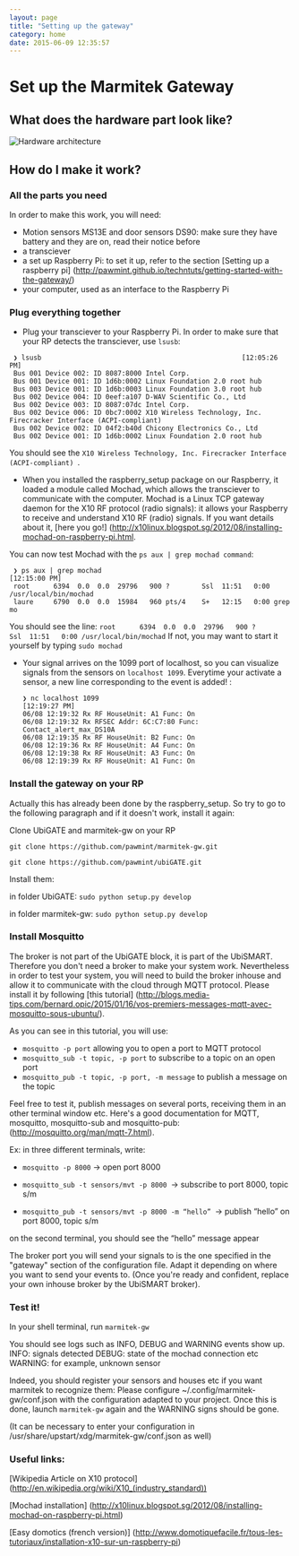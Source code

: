 ```yaml
---
layout: page
title: "Setting up the gateway"
category: home
date: 2015-06-09 12:35:57
---
```


# Set up the Marmitek Gateway

## What does the hardware part look like?

![Hardware architecture](https://github.com/pawmint/techntuts/blob/gh-pages/images/hardware.png?raw=true)

## How do I make it work?


### All the parts you need


In order to make this work, you will need:

* Motion sensors MS13E and door sensors DS90: make sure they have battery and they are on, read their notice before
* a transciever
* a set up Raspberry Pi: to set it up, refer to the section [Setting up a raspberry pi] (http://pawmint.github.io/techntuts/getting-started-with-the-gateway/)
* your computer, used as an interface to the Raspberry Pi 


### Plug everything together



* Plug your transciever to your Raspberry Pi. In order to make sure that your RP detects the transciever, use ```lsusb```:

```
 ❯ lsusb                                                  [12:05:26 PM] 
 Bus 001 Device 002: ID 8087:8000 Intel Corp. 
 Bus 001 Device 001: ID 1d6b:0002 Linux Foundation 2.0 root hub 
 Bus 003 Device 001: ID 1d6b:0003 Linux Foundation 3.0 root hub 
 Bus 002 Device 004: ID 0eef:a107 D-WAV Scientific Co., Ltd 
 Bus 002 Device 003: ID 8087:07dc Intel Corp. 
 Bus 002 Device 006: ID 0bc7:0002 X10 Wireless Technology, Inc. Firecracker Interface (ACPI-compliant) 
 Bus 002 Device 002: ID 04f2:b40d Chicony Electronics Co., Ltd 
 Bus 002 Device 001: ID 1d6b:0002 Linux Foundation 2.0 root hub 
 ```

You should see the ```X10 Wireless Technology, Inc. Firecracker Interface (ACPI-compliant) ```.



* When you installed the raspberry_setup package on our Raspberry, it loaded a module called Mochad, which allows the transciever to communicate with the computer. Mochad is a Linux TCP gateway daemon for the X10 RF protocol (radio signals): it allows your Raspberry to receive and understand X10 RF (radio) signals. If you want details about it, [here you go!] (http://x10linux.blogspot.sg/2012/08/installing-mochad-on-raspberry-pi.html.

 You can now test Mochad with the ``` ps aux | grep mochad command ```:

 ```
  ❯ ps aux | grep mochad                                                                                                           [12:15:00 PM] 
  root      6394  0.0  0.0  29796   900 ?        Ssl  11:51   0:00 /usr/local/bin/mochad 
  laure     6790  0.0  0.0  15984   960 pts/4    S+   12:15   0:00 grep mo
  ```

  You should see the line:
  ``` root      6394  0.0  0.0  29796   900 ?        Ssl  11:51   0:00 /usr/local/bin/mochad ```
  If not, you may want to start it yourself by typing ```sudo mochad```


* Your signal arrives on the 1099 port of localhost, so you can visualize signals from the sensors on ```localhost 1099```. Everytime your activate a sensor, a new line corresponding to the event is added! :

  ```
  ❯ nc localhost 1099                                                                                                              [12:19:27 PM] 
  06/08 12:19:32 Rx RF HouseUnit: A1 Func: On 
  06/08 12:19:32 Rx RFSEC Addr: 6C:C7:80 Func: Contact_alert_max_DS10A 
  06/08 12:19:35 Rx RF HouseUnit: B2 Func: On 
  06/08 12:19:36 Rx RF HouseUnit: A4 Func: On 
  06/08 12:19:38 Rx RF HouseUnit: A3 Func: On 
  06/08 12:19:39 Rx RF HouseUnit: A1 Func: On 
  ```


### Install the gateway on your RP

Actually this has already been done by the raspberry_setup. So try to go to the following paragraph and if it doesn't work, install it again:

Clone UbiGATE and marmitek-gw on your RP

  ```git clone https://github.com/pawmint/marmitek-gw.git``` 
  
  ```git clone https://github.com/pawmint/ubiGATE.git ```

  
  Install them:

  in folder UbiGATE: ```sudo python setup.py develop``` 
  
  in folder marmitek-gw: ```sudo python setup.py develop```
  

### Install Mosquitto
  

The broker is not part of the UbiGATE block, it is part of the UbiSMART. Therefore you don't need a broker to make your system work. Nevertheless in order to test your system, you will need to build the broker inhouse and allow it to communicate with the cloud through MQTT protocol. Please install it by following [this tutorial] (http://blogs.media-tips.com/bernard.opic/2015/01/16/vos-premiers-messages-mqtt-avec-mosquitto-sous-ubuntu/).


  As you can see in this tutorial, you will use:
* ```mosquitto -p port``` allowing you to open a port to MQTT protocol
* ```mosquitto_sub -t topic, -p port``` to subscribe to a topic on an open port
* ```mosquitto_pub -t topic, -p port, -m message``` to publish a message on the topic
 
Feel free to test it, publish messages on several ports, receiving them in an other terminal window etc. Here's a good documentation for MQTT, mosquitto, mosquitto-sub and mosquitto-pub:
  (http://mosquitto.org/man/mqtt-7.html).

  Ex: in three different terminals, write:

* ```mosquitto -p 8000``` → open port 8000

* ```mosquitto_sub -t sensors/mvt -p 8000 ```→ subscribe to port 8000, topic s/m

* ```mosquitto_pub -t sensors/mvt -p 8000 -m “hello” ```→ publish “hello” on port 8000, topic s/m
 
 on the second terminal, you should see the “hello” message appear

The broker port you will send your signals to is the one specified in the "gateway" section of the configuration file. Adapt it depending on where you want to send your events to. (Once you're ready and confident, replace your own inhouse broker by the UbiSMART broker).

### Test it!

In your shell terminal, run 
  ```marmitek-gw```

You should see logs such as INFO, DEBUG and WARNING events show up.
INFO: signals detected
DEBUG: state of the mochad connection etc
WARNING: for example, unknown sensor

Indeed, you should register your sensors and houses etc if you want marmitek to recognize them:
Please configure ~/.config/marmitek-gw/conf.json with the configuration adapted to your project.
Once this is done, launch ```marmitek-gw``` again and the WARNING signs should be gone.

(It can be necessary to enter your configuration in /usr/share/upstart/xdg/marmitek-gw/conf.json as well)


### Useful links:

  [Wikipedia Article on X10 protocol] (http://en.wikipedia.org/wiki/X10_(industry_standard))

  [Mochad installation] (http://x10linux.blogspot.sg/2012/08/installing-mochad-on-raspberry-pi.html)

  [Easy domotics (french version)] (http://www.domotiquefacile.fr/tous-les-tutoriaux/installation-x10-sur-un-raspberry-pi)


